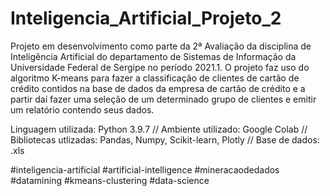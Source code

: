 # Inteligencia_Artificial_Projeto_2
Projeto em desenvolvimento como parte da 2ª Avaliação da disciplina de Inteligência Artificial do departamento de Sistemas de Informação da Universidade Federal de Sergipe no período 2021.1. O projeto faz uso do algoritmo K-means para fazer a classificação de clientes de cartão de crédito contidos na base de dados da empresa de cartão de crédito e a partir daí fazer uma seleção de um determinado grupo de clientes e emitir um relatório contendo seus dados.

Linguagem utilizada: Python 3.9.7 // Ambiente utilizado: Google Colab // Bibliotecas utlizadas: Pandas, Numpy, Scikit-learn, Plotly // Base de dados: .xls

#inteligencia-artificial #artificial-intelligence #mineracaodedados #datamining #kmeans-clustering #data-science
